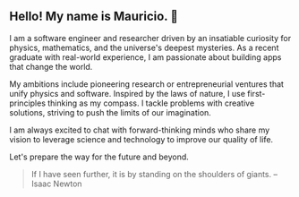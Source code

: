 ## Hello! My name is Mauricio. 👋

I am a software engineer and researcher driven by an insatiable curiosity for physics, mathematics, and the universe's deepest mysteries. As a recent graduate with real-world experience, I am passionate about building apps that change the world.

My ambitions include pioneering research or entrepreneurial ventures that unify physics and software. Inspired by the laws of nature, I use first-principles thinking as my compass. I tackle problems with creative solutions, striving to push the limits of our imagination. 

I am always excited to chat with forward-thinking minds who share my vision to leverage science and technology to improve our quality of life.

Let's prepare the way for the future and beyond.

> If I have seen further, it is by standing on the shoulders of giants. –Isaac Newton
